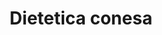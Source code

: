 ---
title: "Dietetica conesa"
url: /ciudad-autonoma-de-buenos-aires/dietetica-conesa/
shop: alimentación sana
---